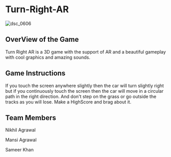 # Turn-Right-AR

![dsc_0606](https://user-images.githubusercontent.com/34006152/38046257-d4e9d8e2-32dc-11e8-8e13-7dd2efcb8515.JPG)


## OverView of the Game

Turn Right AR is a 3D game with the support of AR and a beautiful gameplay with cool graphics and amazing sounds.

## Game Instructions

If you touch the screen anywhere slightly then the car will turn slightly right but if you continuously touch the screen then the car will move in a circular path in the right direction.
And don't step on the grass or go outside the tracks as you will lose.
Make a HighScore and brag about it.

##  Team Members

Nikhil Agrawal


Mansi Agrawal


Sameer Khan
